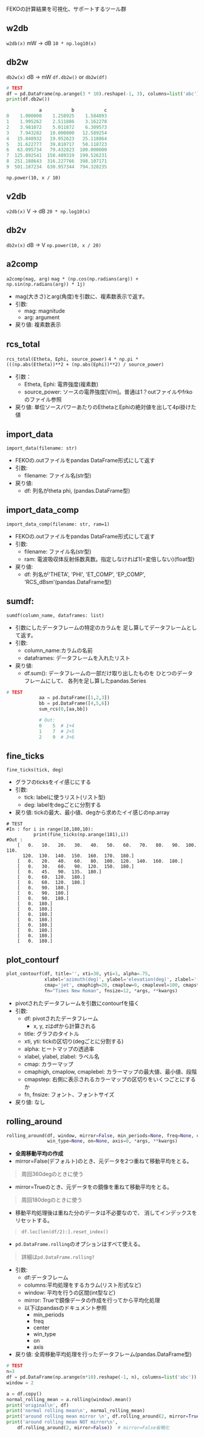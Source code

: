 FEKOの計算結果を可視化、サポートするツール群

## w2db
`w2db(x)`
mW -> dB
`10 * np.log10(x)`

## db2w
`db2w(x)`
dB -> mW
`df.db2w()` or `db2w(df)`

```python
# TEST
df = pd.DataFrame(np.arange(3 * 10).reshape(-1, 3), columns=list('abc'))
print(df.db2w())

            a           b           c
0    1.000000    1.258925    1.584893
1    1.995262    2.511886    3.162278
2    3.981072    5.011872    6.309573
3    7.943282   10.000000   12.589254
4   15.848932   19.952623   25.118864
5   31.622777   39.810717   50.118723
6   63.095734   79.432823  100.000000
7  125.892541  158.489319  199.526231
8  251.188643  316.227766  398.107171
9  501.187234  630.957344  794.328235
```

`np.power(10, x / 10)`

## v2db
`v2db(x)`
V -> dB
`20 * np.log10(x)`

## db2v
`db2v(x)`
dB -> V
`np.power(10, x / 20)`

## a2comp
`a2comp(mag, arg)`
`mag * (np.cos(np.radians(arg)) + np.sin(np.radians(arg)) * 1j)`

* mag(大きさ)とarg(角度)を引数に、複素数表示で返す。
* 引数:
    * mag: magnitude
    * arg: argument
* 戻り値: 複素数表示

## rcs_total
`rcs_total(Etheta, Ephi, source_power)`
`4 * np.pi * (((np.abs(Etheta))**2 + (np.abs(Ephi))**2) / source_power)`

* 引数：
    * Etheta, Ephi: 電界強度(複素数)
    * source_power: ソースの電界強度[V/m]。普通は1？outファイルやfrkoのファイル参照
* 戻り値: 単位ソースパワーあたりのEthetaとEphiの絶対値を出して4pi掛けた値

## import_data
`import_data(filename: str)`

* FEKOの.outファイルをpandas DataFrame形式にして返す
* 引数:
    * filename: ファイル名(str型)
* 戻り値:
    * df: 列名がtheta phi, (pandas.DataFrame型)

## import_data_comp
`import_data_comp(filename: str, ram=1)`

* FEKOの.outファイルをpandas DataFrame形式にして返す
* 引数:
    * filename: ファイル名(str型)
    * ram: 電波吸収体反射係数真数。指定しなければ1(=変倍しない)(float型)
* 戻り値:
    * df: 列名が'THETA', 'PHI', 'ET_COMP', 'EP_COMP', 'RCS_dBsm'(pandas.DataFrame型)

## sumdf:
`sumdf(column_name, dataframes: list)`

* 引数にしたデータフレームの特定のカラムを
足し算してデータフレームとして返す。
* 引数:
    * column_name:カラムの名前
    * dataframes: データフレームを入れたリスト
* 戻り値:
    * df.sum(): データフレームの一部だけ取り出したものを
                ひとつのデータフレームにして、
                各列を足し算したpandas.Series
```python
# TEST
            aa = pd.DataFrame([1,2,3])
            bb = pd.DataFrame([4,5,6])
            sum_rcs(0,[aa,bb])

            # Out:
            0    5  # 1+4
            1    7  # 2+5
            2    9  # 3+6
```

## fine_ticks
`fine_ticks(tick, deg)`

* グラフのticksをイイ感じにする
* 引数:
    * tick: labelに使うリスト(リスト型)
    * deg: labelをdegごとに分割する
* 戻り値: tickの最大、最小値、degから求めたイイ感じのnp.array
```
# TEST
#In : for i in range(10,180,10):
          print(fine_ticks(np.arange(181),i))
#Out :
    [   0.   10.   20.   30.   40.   50.   60.   70.   80.   90.  100.  110.
      120.  130.  140.  150.  160.  170.  180.]
    [   0.   20.   40.   60.   80.  100.  120.  140.  160.  180.]
    [   0.   30.   60.   90.  120.  150.  180.]
    [   0.   45.   90.  135.  180.]
    [   0.   60.  120.  180.]
    [   0.   60.  120.  180.]
    [   0.   90.  180.]
    [   0.   90.  180.]
    [   0.   90.  180.]
    [   0.  180.]
    [   0.  180.]
    [   0.  180.]
    [   0.  180.]
    [   0.  180.]
    [   0.  180.]
    [   0.  180.]
    [   0.  180.]
```

## plot_contourf

```python
plot_contourf(df, title='', xti=30, yti=1, alpha=.75,
              xlabel='azimuth(deg)', ylabel='elevation(deg)', zlabel='(dBsm)',
              cmap='jet', cmaphigh=20, cmaplow=0, cmaplevel=100, cmapstep=2,
              fn="Times New Roman", fnsize=12, *args, **kwargs)
```

* pivotされたデータフレームを引数にcontourfを描く
* 引数:
    * df: pivotされたデータフレーム
        * x, y, zはdfから計算される
    * title: グラフのタイトル
    * xti, yti: tickの区切り(<n>degごとに分割する)
    * alpha: ヒートマップの透過率
    * xlabel, ylabel, zlabel: ラベル名
    * cmap: カラーマップ
    * cmaphigh, cmaplow, cmaplebel: カラーマップの最大値、最小値、段階
    * cmapstep: 右側に表示されるカラーマップの区切りをいくつごとにするか
    * fn, fnsize: フォント、フォントサイズ
* 戻り値: なし

## rolling_around

```python
rolling_around(df, window, mirror=False, min_periods=None, freq=None, center=False, 
               win_type=None, on=None, axis=0, *args, **kwargs)
```

* **全周移動平均の作成**
* mirror=False(デフォルト)のとき、元データを2つ重ねて移動平均をとる。
> 周回360degのときに使う
* mirror=Trueのとき、元データをの鏡像を重ねて移動平均をとる。
> 周回180degのときに使う
* 移動平均処理後は重ねた分のデータは不必要なので、
  消してインデックスをリセットする。
> `df.loc[len(df/2):].reset_index()`
* `pd.DataFrame.rolling`のオプションはすべて使える。
> 詳細は`pd.DataFrame.rolling?`
* 引数:
    * df:データフレーム
    * columns:平均処理をするカラム(リスト形式など)
    * window: 平均を行うの区間(int型など)
    * mirror: Trueで鏡像データの作成を行ってから平均化処理
    * 以下はpandasのドキュメント参照
        * min_periods
        * freq
        * center
        * win_type
        * on
        * axis
* 戻り値: 全周移動平均処理を行ったデータフレーム(pandas.DataFrame型)

```python
# TEST
n=3
df = pd.DataFrame(np.arange(n*10).reshape(-1, n), columns=list('abc'))
window = 2

a = df.copy()
normal_rolling_mean = a.rolling(window).mean()
print('original\n', df)
print('normal rolling mean\n', normal_rolling_mean)
print('around rolling mean mirror \n', df.rolling_around(2, mirror=True))
print('around rolling mean NOT mirror\n',
    df.rolling_around(2, mirror=False))  # mirror=False省略化
```
